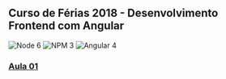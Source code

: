 ## Curso de Férias 2018 - Desenvolvimento Frontend com Angular

![Node 6](https://img.shields.io/badge/node-6.x.x-green.svg)
![NPM 3](https://img.shields.io/badge/npm-3.x.x-orange.svg)
![Angular 4](https://img.shields.io/badge/angular-4.x.x-red.svg)

### [Aula 01](aulas/aula01.md)


